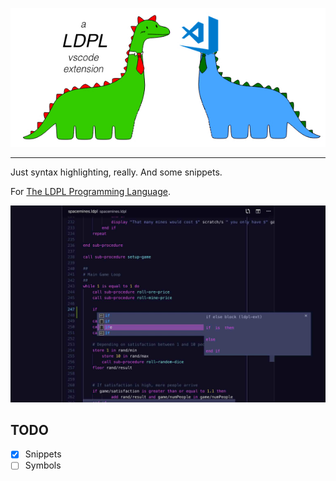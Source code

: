 ![A VSCode Extension for theh LDPL Program Language](dinos.JPEG)

-----

Just syntax highlighting, really. And some snippets.

For [The LDPL Programming Language](https://ldpl.lartu.net/).

![Extension Screenshot](screenie.JPEG)

## TODO

- [x] Snippets
- [ ] Symbols
